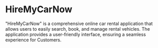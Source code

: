 # HireMyCarNow
"HireMyCarNow" is a comprehensive online car rental application that allows users to easily search, book, and manage rental vehicles. The application provides a user-friendly interface, ensuring a seamless experience for Customers.
